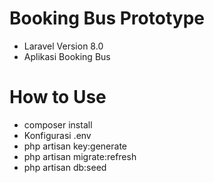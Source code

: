 # Booking Bus Prototype

- Laravel Version 8.0
- Aplikasi Booking Bus

# How to Use 
- composer install
- Konfigurasi .env
- php artisan key:generate
- php artisan migrate:refresh
- php artisan db:seed
